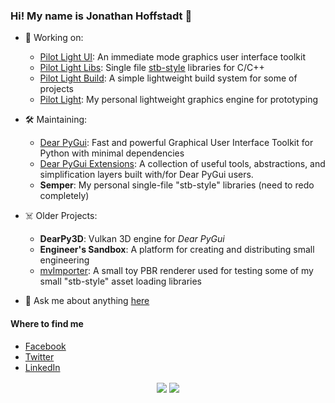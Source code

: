 ### Hi! My name is Jonathan Hoffstadt 👋

- 🔭 Working on:
  * [Pilot Light UI](https://github.com/PilotLightTech/pilotlight-ui): An immediate mode graphics user interface toolkit
  * [Pilot Light Libs](https://github.com/PilotLightTech/pilotlight-libs): Single file [stb-style](https://github.com/nothings/stb) libraries for C/C++
  * [Pilot Light Build](https://github.com/PilotLightTech/pilotlight-build): A simple lightweight build system for some of projects
  * [Pilot Light](https://github.com/PilotLightTech/pilotlight): My personal lightweight graphics engine for prototyping

- 🛠 Maintaining:
  * [Dear PyGui](https://github.com/hoffstadt/DearPyGui): Fast and powerful Graphical User Interface Toolkit for Python with minimal dependencies
  * [Dear PyGui Extensions](https://github.com/hoffstadt/DearPyGui_Ext): A collection of useful tools, abstractions, and simplification layers built with/for Dear PyGui users.
  * **Semper**: My personal single-file "stb-style" libraries (need to redo completely)


- ☠️ Older Projects:
  * **DearPy3D**: Vulkan 3D engine for _Dear PyGui_
  * **Engineer's Sandbox**: A platform for creating and distributing small engineering
  * [mvImporter](https://github.com/hoffstadt/mvImporter): A small toy PBR renderer used for testing some of my small "stb-style" asset loading libraries


- 💬 Ask me about anything [here](https://github.com/hoffstadt/hoffstadt/discussions)

#### Where to find me
- [Facebook](https://www.facebook.com/jonathan.hoffstadt)
- [Twitter](https://twitter.com/jhoffstadt)
- [LinkedIn](https://www.linkedin.com/in/jonathan-hoffstadt/)

<p align="center">
 
<img align="center" src="https://github-readme-stats.vercel.app/api?username=hoffstadt&show_icons=true&count_private=true&show_icons=true&theme=radical">

<img align="center" src="https://github-readme-stats.vercel.app/api/top-langs/?username=hoffstadt&layout=compact&card_width=250&langs_count=6&theme=radical">

</p>
